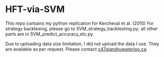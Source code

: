 # HFT-via-SVM
This repo contains my python replication for Kercheval et al. (2015)
For strategy backtesing, please go to SVM_strategy_backtesting.py; all other parts are in SVM_predict_accuracy_etc.py.

Due to uploading data size limitation, I did not upload the data I use. They are available as per request. 
Please contact c47qian@uwaterloo.ca.
